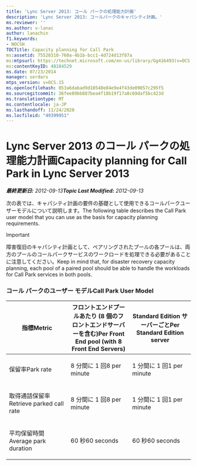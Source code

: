 ```yaml
---
title: 'Lync Server 2013: コール パークの処理能力計画'
description: 'Lync Server 2013: コールパークのキャパシティ計画。'
ms.reviewer: ''
ms.author: v-lanac
author: lanachin
f1.keywords:
- NOCSH
TOCTitle: Capacity planning for Call Park
ms:assetid: 75520310-760a-4b1b-bcc1-4d724d13f87a
ms:mtpsurl: https://technet.microsoft.com/en-us/library/Gg416493(v=OCS.15)
ms:contentKeyID: 48184529
ms.date: 07/23/2014
manager: serdars
mtps_version: v=OCS.15
ms.openlocfilehash: 053a6dabad9d10540e84e9e4f43de09057c295f5
ms.sourcegitcommit: 36fee89bb887bea4f18b19f17a8c69daf5bc423d
ms.translationtype: MT
ms.contentlocale: ja-JP
ms.lasthandoff: 11/24/2020
ms.locfileid: "49399951"
---
```

# <a name="capacity-planning-for-call-park-in-lync-server-2013"></a><span data-ttu-id="077ff-103">Lync Server 2013 のコール パークの処理能力計画</span><span class="sxs-lookup"><span data-stu-id="077ff-103">Capacity planning for Call Park in Lync Server 2013</span></span>

<div data-xmlns="http://www.w3.org/1999/xhtml">

<div class="topic" data-xmlns="http://www.w3.org/1999/xhtml" data-msxsl="urn:schemas-microsoft-com:xslt" data-cs="https://msdn.microsoft.com/">

<div data-asp="https://msdn2.microsoft.com/asp">



</div>

<div id="mainSection">

<div id="mainBody"><span data-ttu-id="077ff-104">

<span> </span></span><span class="sxs-lookup"><span data-stu-id="077ff-104">

<span> </span></span></span>

<span data-ttu-id="077ff-105">_**最終更新日:** 2012-09-13_</span><span class="sxs-lookup"><span data-stu-id="077ff-105">_**Topic Last Modified:** 2012-09-13_</span></span>

<div id="sectionSection0" class="section">

<span data-ttu-id="077ff-106">次の表では、キャパシティ計画の要件の基礎として使用できるコールパークユーザーモデルについて説明します。</span><span class="sxs-lookup"><span data-stu-id="077ff-106">The following table describes the Call Park user model that you can use as the basis for capacity planning requirements.</span></span>

<div>


> [!IMPORTANT]  
> <span data-ttu-id="077ff-107">障害復旧のキャパシティ計画として、ペアリングされたプールの各プールは、両方のプールのコールパークサービスのワークロードを処理できる必要があることに注意してください。</span><span class="sxs-lookup"><span data-stu-id="077ff-107">Keep in mind that, for disaster recovery capacity planning, each pool of a paired pool should be able to handle the workloads for Call Park services in both pools.</span></span>



</div>

### <a name="call-park-user-model"></a><span data-ttu-id="077ff-108">コール パークのユーザー モデル</span><span class="sxs-lookup"><span data-stu-id="077ff-108">Call Park User Model</span></span>

<table>
<colgroup>
<col style="width: 33%" />
<col style="width: 33%" />
<col style="width: 33%" />
</colgroup>
<thead>
<tr class="header">
<th><span data-ttu-id="077ff-109">指標</span><span class="sxs-lookup"><span data-stu-id="077ff-109">Metric</span></span></th>
<th><span data-ttu-id="077ff-110">フロントエンドプールあたり (8 個のフロントエンドサーバーを含む)</span><span class="sxs-lookup"><span data-stu-id="077ff-110">Per Front End pool (with 8 Front End Servers)</span></span></th>
<th><span data-ttu-id="077ff-111">Standard Edition サーバーごと</span><span class="sxs-lookup"><span data-stu-id="077ff-111">Per Standard Edition server</span></span></th>
</tr>
</thead>
<tbody>
<tr class="odd">
<td><p><span data-ttu-id="077ff-112">保留率</span><span class="sxs-lookup"><span data-stu-id="077ff-112">Park rate</span></span></p></td>
<td><p><span data-ttu-id="077ff-113">8 分間に 1 回</span><span class="sxs-lookup"><span data-stu-id="077ff-113">8 per minute</span></span></p></td>
<td><p><span data-ttu-id="077ff-114">1 分間に 1 回</span><span class="sxs-lookup"><span data-stu-id="077ff-114">1 per minute</span></span></p></td>
</tr>
<tr class="even">
<td><p><span data-ttu-id="077ff-115">取得通話保留率</span><span class="sxs-lookup"><span data-stu-id="077ff-115">Retrieve parked call rate</span></span></p></td>
<td><p><span data-ttu-id="077ff-116">8 分間に 1 回</span><span class="sxs-lookup"><span data-stu-id="077ff-116">8 per minute</span></span></p></td>
<td><p><span data-ttu-id="077ff-117">1 分間に 1 回</span><span class="sxs-lookup"><span data-stu-id="077ff-117">1 per minute</span></span></p></td>
</tr>
<tr class="odd">
<td><p><span data-ttu-id="077ff-118">平均保留時間</span><span class="sxs-lookup"><span data-stu-id="077ff-118">Average park duration</span></span></p></td>
<td><p><span data-ttu-id="077ff-119">60 秒</span><span class="sxs-lookup"><span data-stu-id="077ff-119">60 seconds</span></span></p></td>
<td><p><span data-ttu-id="077ff-120">60 秒</span><span class="sxs-lookup"><span data-stu-id="077ff-120">60 seconds</span></span></p></td>
</tr>
</tbody>
</table><span data-ttu-id="077ff-121">


</div>

</div>

<span> </span>

</div>

</div>

</span><span class="sxs-lookup"><span data-stu-id="077ff-121">


</div>

</div>

<span> </span>

</div>

</div>

</span></span></div>

